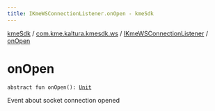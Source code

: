 ```yaml
---
title: IKmeWSConnectionListener.onOpen - kmeSdk
---
```


[kmeSdk](../../index.html) / [com.kme.kaltura.kmesdk.ws](../index.html) / [IKmeWSConnectionListener](index.html) / [onOpen](./on-open.html)

# onOpen

`abstract fun onOpen(): `[`Unit`](https://kotlinlang.org/api/latest/jvm/stdlib/kotlin/-unit/index.html)

Event about socket connection opened

